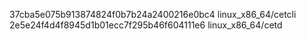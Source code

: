 37cba5e075b913874824f0b7b24a2400216e0bc4  linux_x86_64/cetcli
2e5e24f4d4f8945d1b01ecc7f295b46f604111e6  linux_x86_64/cetd

